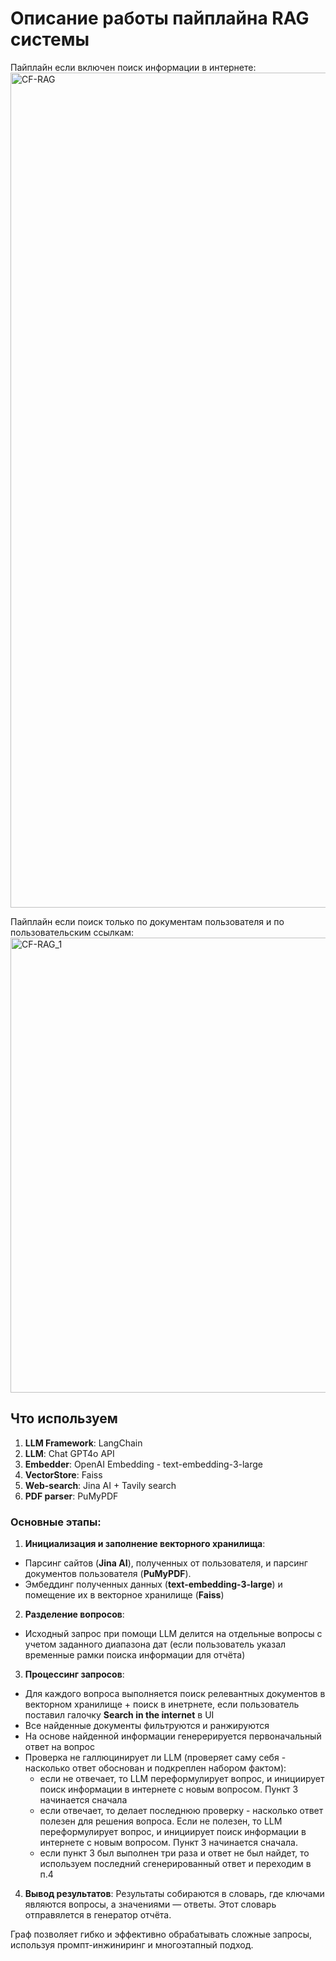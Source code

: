 # Описание работы пайплайна RAG системы

Пайплайн если включен поиск информации в интернете:
<img width="1336" alt="CF-RAG" src="https://github.com/MisterAndry/lct2024-rag/assets/9989672/b064e550-48a4-4a62-beec-805e051332ad">



Пайплайн если поиск только по документам пользователя и по пользовательским ссылкам:
<img width="728" alt="CF-RAG_1" src="https://github.com/MisterAndry/lct2024-rag/assets/9989672/ab13f35e-0160-4a72-bc17-15f74c82ddee">

## Что используем
1. **LLM Framework**: LangChain
2. **LLM**: Chat GPT4o API
3. **Embedder**: OpenAI Embedding - text-embedding-3-large
4. **VectorStore**: Faiss
5. **Web-search**: Jina AI + Tavily search
6. **PDF parser**: PuMyPDF


### Основные этапы:

1. **Инициализация и заполнение векторного хранилища**:
  - Парсинг сайтов (**Jina AI**), полученных от пользователя, и парсинг документов пользователя (**PuMyPDF**).
  - Эмбеддинг полученных данных (**text-embedding-3-large**) и помещение их в векторное хранилище (**Faiss**)
2. **Разделение вопросов**:
  - Исходный запрос при помощи LLM делится на отдельные вопросы с учетом заданного диапазона дат (если пользователь указал временные рамки поиска информации для отчёта)
3. **Процессинг запросов**:
  - Для каждого вопроса выполняется поиск релевантных документов в векторном хранилище + поиск в инетрнете, если пользователь поставил галочку **Search in the internet** в UI
  - Все найденные документы фильтруются и ранжируются
  - На основе найденной информации генерерируется первоначальный ответ на вопрос
  - Проверка не галлюцинирует ли LLM (проверяет саму себя - насколько ответ обоснован и подкреплен набором фактом):
    * если не отвечает, то LLM переформулирует вопрос, и инициирует поиск информации в интернете с новым вопросом. Пункт 3 начинается сначала
    * если отвечает, то делает последнюю проверку - насколько ответ полезен для решения вопроса. Если не полезен, то LLM переформулирует вопрос, и инициирует поиск информации в интернете с новым вопросом. Пункт 3 начинается сначала.
    * если пункт 3 был выполнен три раза и ответ не был найдет, то используем последний сгенерированный ответ и переходим в п.4
4. **Вывод результатов**: Результаты собираются в словарь, где ключами являются вопросы, а значениями — ответы. Этот словарь отправялется в генератор отчёта.


Граф позволяет гибко и эффективно обрабатывать сложные запросы, используя промпт-инжиниринг и многоэтапный подход.
